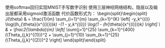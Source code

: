 使用softmax回归实现MNIST手写数字识别
使用三层神经网络结构，隐层以及输出层都采用sigmoid激活函数
代价函数形式为：
\begin{split}\begin{split}
 J(\theta) & = \frac{1}{m} \sum_{i=1}^{m} \sum_{k=1}^{K} \left[
-y_k^{(i)} \log((h_{\theta}(x^{(i)}))_k)
-(1 - y_k^{(i)}) \log(1 - (h_{\theta}(x^{(i)}))_k)
\right] \\
& + \frac2{\lambda}{m} \left[
\sum_{j=1}^{25} \sum_{k=1}^{400} (\Theta_{j,k}^{(1)})^2 +
\sum_{j=1}^{10} \sum_{k=1}^{25} (\Theta_{j,k}^{(2)})^2 \right]
\end{split}\end{split}
